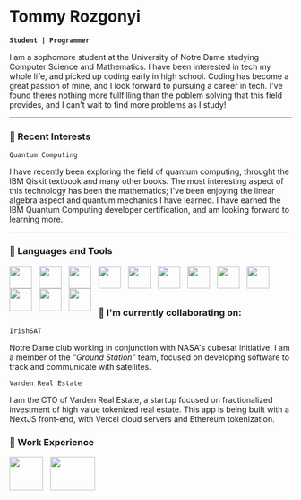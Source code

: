 # Tommy Rozgonyi

**`Student | Programmer`**


I am a sophomore student at the University of Notre Dame studying Computer Science and Mathematics. I have been interested in tech my whole life, and picked up coding early in high school. Coding has become a great passion of mine, and I look forward to pursuing a career in tech. I've found theres nothing more fullfilling than the poblem solving that this field provides, and I can't wait to find more problems as I study!
___
### 📘 Recent Interests
`Quantum Computing`

I have recently been exploring the field of quantum computing, throught the IBM Qiskit textbook and many other books. The most interesting aspect of this technology has been the mathematics; I've been enjoying the linear algebra aspect and quantum mechanics I have learned. I have earned the IBM Quantum Computing developer certification, and am looking forward to learning more.  
___
### 🧰 Languages and Tools

<img align="left" height="40px" width="40px" style="padding-right:10px" src="https://cdn.jsdelivr.net/gh/devicons/devicon/icons/javascript/javascript-original.svg" />
<img align="left" height="40px" width="40px" style="padding-right:10px" src="https://cdn.jsdelivr.net/gh/devicons/devicon/icons/c/c-original.svg" />
<img align="left" height="40px" width="40px" style="padding-right:10px" src="https://cdn.jsdelivr.net/gh/devicons/devicon/icons/typescript/typescript-plain.svg" />
<img align="left" height="40px" width="40px" style="padding-right:10px" src="https://cdn.jsdelivr.net/gh/devicons/devicon/icons/react/react-original.svg" />
<img align="left" height="40px" width="40px" style="padding-right:10px" src="https://cdn.jsdelivr.net/gh/devicons/devicon/icons/python/python-original.svg" />
<img align="left" height="40px" width="40px" style="padding-right:10px" src="https://cdn.jsdelivr.net/gh/devicons/devicon/icons/html5/html5-original.svg" />
<img align="left" height="40px" width="40px" style="padding-right:10px" src="https://cdn.jsdelivr.net/gh/devicons/devicon/icons/css3/css3-original.svg" />
<img align="left" height="40px" width="40px" style="padding-right:10px" src="https://cdn.jsdelivr.net/gh/devicons/devicon/icons/pytorch/pytorch-original.svg" />
<img align="left" height="40px" width="40px" style="padding-right:10px" src="https://cdn.jsdelivr.net/gh/devicons/devicon/icons/java/java-original.svg" />
<img align="left" height="40px" width="40px" style="padding-right:10px" src="https://cdn.jsdelivr.net/gh/devicons/devicon/icons/bash/bash-original.svg" />
<img align="left" height="40px" width="40px" style="padding-right:10px" src="https://cdn.jsdelivr.net/gh/devicons/devicon/icons/docker/docker-original.svg" />
<img align="left" height="40px" width="40px" style="padding-right:10px" src="https://cdn.jsdelivr.net/gh/devicons/devicon/icons/linux/linux-original.svg" />
<br/>
<br/>

#

<h3>🔭 I'm currently collaborating on:</h3>

`IrishSAT`

Notre Dame club working in conjunction with NASA's cubesat initiative. I am a member of the *"Ground Station"* team, focused on developing software to track and communicate with satellites.

`Varden Real Estate`

I am the CTO of Varden Real Estate, a startup focused on fractionalized investment of high value tokenized real estate. This app is being built with a NextJS front-end, with Vercel cloud servers and Ethereum tokenization.

<h3>💼 Work Experience</h3>
<img align="left" height="60px" width="60px" style="padding-right:10px" src="https://seeklogo.net/wp-content/uploads/2020/08/ups-logo.png" />
<img align="left" height="60px" width="80px" style="padding-right:10px" src="https://ww1.prweb.com/prfiles/2013/06/20/10810625/gI_59463_SMARTMD-Logo.jpg" />
